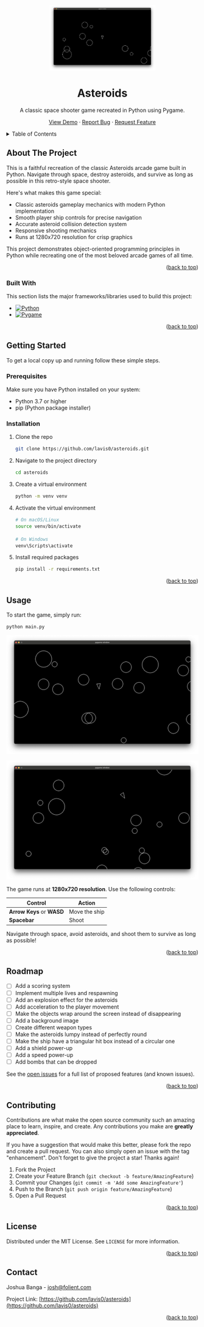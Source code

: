 <a id="readme-top"></a>

<div align="center">

<img src="images/primaryexample.png" width="278" height="172"  alt="frame from the playtest of the Asteroids game"/>

# Asteroids

A classic space shooter game recreated in Python using Pygame.

[View Demo](#usage) · [Report Bug](https://github.com/lavis0/asteroids/issues) · [Request Feature](https://github.com/lavis0/asteroids/issues)

</div>

<!-- TABLE OF CONTENTS -->
<details>
  <summary>Table of Contents</summary>
  <ol>
    <li>
      <a href="#about-the-project">About The Project</a>
      <ul>
        <li><a href="#built-with">Built With</a></li>
      </ul>
    </li>
    <li>
      <a href="#getting-started">Getting Started</a>
      <ul>
        <li><a href="#prerequisites">Prerequisites</a></li>
        <li><a href="#installation">Installation</a></li>
      </ul>
    </li>
    <li><a href="#usage">Usage</a></li>
    <li><a href="#roadmap">Roadmap</a></li>
    <li><a href="#contributing">Contributing</a></li>
    <li><a href="#license">License</a></li>
    <li><a href="#contact">Contact</a></li>
  </ol>
</details>

<!-- ABOUT THE PROJECT -->
## About The Project

This is a faithful recreation of the classic Asteroids arcade game built in Python. Navigate through space, destroy asteroids, and survive as long as possible in this retro-style space shooter.

Here's what makes this game special:

* Classic asteroids gameplay mechanics with modern Python implementation
* Smooth player ship controls for precise navigation
* Accurate asteroid collision detection system
* Responsive shooting mechanics
* Runs at 1280x720 resolution for crisp graphics

This project demonstrates object-oriented programming principles in Python while recreating one of the most beloved arcade games of all time.

<p align="right">(<a href="#readme-top">back to top</a>)</p>

### Built With

This section lists the major frameworks/libraries used to build this project:

* [![Python][Python-badge]][Python-url]
* [![Pygame][Pygame-badge]][Pygame-url]

<p align="right">(<a href="#readme-top">back to top</a>)</p>

<!-- GETTING STARTED -->
## Getting Started

To get a local copy up and running follow these simple steps.

### Prerequisites

Make sure you have Python installed on your system:

* Python 3.7 or higher
* pip (Python package installer)

### Installation

1. Clone the repo

   ```sh
   git clone https://github.com/lavis0/asteroids.git
   ```

2. Navigate to the project directory

   ```sh
   cd asteroids
   ```

3. Create a virtual environment

   ```sh
   python -m venv venv
   ```

4. Activate the virtual environment

   ```sh
   # On macOS/Linux
   source venv/bin/activate
   
   # On Windows
   venv\Scripts\activate
   ```

5. Install required packages

   ```sh
   pip install -r requirements.txt
   ```

<p align="right">(<a href="#readme-top">back to top</a>)</p>

<!-- USAGE EXAMPLES -->
## Usage

To start the game, simply run:

```sh
python main.py
```

![first example of the game in motion](images/example.png)

![second example of the game in motion](images/example2.png)

The game runs at **1280x720 resolution**. Use the following controls:

| Control | Action |
|---------|--------|
| **Arrow Keys** or **WASD** | Move the ship |
| **Spacebar** | Shoot |

Navigate through space, avoid asteroids, and shoot them to survive as long as possible!

<p align="right">(<a href="#readme-top">back to top</a>)</p>

<!-- ROADMAP -->
## Roadmap

* [ ] Add a scoring system
* [ ] Implement multiple lives and respawning
* [ ] Add an explosion effect for the asteroids  
* [ ] Add acceleration to the player movement
* [ ] Make the objects wrap around the screen instead of disappearing
* [ ] Add a background image
* [ ] Create different weapon types
* [ ] Make the asteroids lumpy instead of perfectly round
* [ ] Make the ship have a triangular hit box instead of a circular one
* [ ] Add a shield power-up
* [ ] Add a speed power-up
* [ ] Add bombs that can be dropped

See the [open issues](https://github.com/lavis0/asteroids/issues) for a full list of proposed features (and known issues).

<p align="right">(<a href="#readme-top">back to top</a>)</p>

<!-- CONTRIBUTING -->
## Contributing

Contributions are what make the open source community such an amazing place to learn, inspire, and create. Any contributions you make are **greatly appreciated**.

If you have a suggestion that would make this better, please fork the repo and create a pull request. You can also simply open an issue with the tag "enhancement".
Don't forget to give the project a star! Thanks again!

1. Fork the Project
2. Create your Feature Branch (`git checkout -b feature/AmazingFeature`)
3. Commit your Changes (`git commit -m 'Add some AmazingFeature'`)
4. Push to the Branch (`git push origin feature/AmazingFeature`)
5. Open a Pull Request

<p align="right">(<a href="#readme-top">back to top</a>)</p>

<!-- LICENSE -->
## License

Distributed under the MIT License. See `LICENSE` for more information.

<p align="right">(<a href="#readme-top">back to top</a>)</p>

<!-- CONTACT -->
## Contact

Joshua Banga - <josh@folient.com>

Project Link: [https://github.com/lavis0/asteroids](https://github.com/lavis0/asteroids)

<p align="right">(<a href="#readme-top">back to top</a>)</p>

<!-- MARKDOWN LINKS & IMAGES -->
[Python-badge]: https://img.shields.io/badge/Python-3776AB?style=for-the-badge&logo=python&logoColor=white
[Python-url]: https://python.org/
[Pygame-badge]: https://img.shields.io/badge/Pygame-FFD23F?style=for-the-badge&logo=python&logoColor=black
[Pygame-url]: https://pygame.org/
